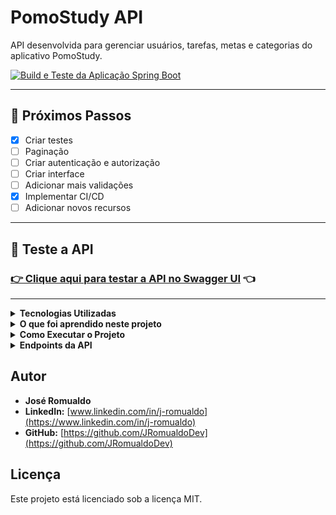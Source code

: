 # PomoStudy API

API desenvolvida para gerenciar usuários, tarefas, metas e categorias do aplicativo PomoStudy.

[![Build e Teste da Aplicação Spring Boot](https://github.com/JRomualdoDev/PomoStudy/actions/workflows/maven.yml/badge.svg)](https://github.com/JRomualdoDev/PomoStudy/actions/workflows/maven.yml)

---

## 🚧 Próximos Passos

- [X] Criar testes
- [ ] Paginação
- [ ] Criar autenticação e autorização
- [ ] Criar interface
- [ ] Adicionar mais validações
- [X] Implementar CI/CD
- [ ] Adicionar novos recursos

---

## 🚀 Teste a API

### [**👉 Clique aqui para testar a API no Swagger UI**](https://pomostudy.onrender.com/swagger-ui/index.html) 👈

---

<details>
<summary><strong>Tecnologias Utilizadas</strong></summary>

- Java 21
- Spring Boot 3.4.0
- Spring Web
- Spring Data JPA
- PostgreSQL
- Maven
- SpringDoc OpenAPI (Swagger)

</details>

<details>
<summary><strong>O que foi aprendido neste projeto</strong></summary>

Este projeto foi uma oportunidade de aprofundar conhecimentos em desenvolvimento de APIs REST com Spring Boot, aplicando as melhores práticas do mercado. Abaixo, estão destacados os principais conceitos e tecnologias explorados:

### **Arquitetura e Design de API**

- **Arquitetura em Camadas:** A estruturação do projeto em camadas (Controller, Service, Repository) garantiu a separação de responsabilidades e a manutenibilidade do código.
- **DTOs (Data Transfer Objects):** Foram utilizados DTOs para desacoplar a representação dos dados da API das entidades do banco de dados, garantindo uma API mais flexível e segura.
- **Mapeamento de Objetos:** A implementação de mappers para converter DTOs em entidades e vice-versa automatizou o processo e evitou código repetitivo.
- **Validação de Dados:** O uso do Spring Boot Starter Validation e a criação de validadores customizados garantiram a integridade dos dados de entrada da API.
- **Tratamento de Exceções:** A implementação de um `GlobalExceptionHandler` centralizou o tratamento de exceções e o retorno de mensagens de erro consistentes para o cliente.
- **Documentação de API:** O SpringDoc OpenAPI (Swagger) foi utilizado para gerar a documentação da API de forma automática, facilitando o consumo da API por outros desenvolvedores.

### **Spring Boot e Ecossistema**

- **Spring Web:** O Spring Web foi o framework base para a criação dos endpoints da API REST.
- **Spring Data JPA:** O Spring Data JPA facilitou a persistência de dados com o PostgreSQL.
- **Injeção de Dependências:** A injeção de dependências do Spring foi fundamental para gerenciar os componentes da aplicação.
- **Spring Boot DevTools:** O Spring Boot DevTools agilizou o desenvolvimento com recursos como o live reload.

### **Banco de Dados**

- **PostgreSQL:** O PostgreSQL foi o banco de dados relacional escolhido para persistir os dados da aplicação.
- **H2 Database:** O H2 foi utilizado como banco de dados em memória para os testes automatizados.

### **Boas Práticas**

- **Enums:** Enums foram utilizados para representar conjuntos de valores fixos, como prioridade de tarefas e tipos de metas.
- **Tagging Interfaces:** Tagging interfaces foram aplicadas para agrupar validações em diferentes cenários (criação e atualização).
- **Testes:** Em construção.

</details>

<details>
<summary><strong>Como Executar o Projeto</strong></summary>

### **Pré-requisitos**

- Java 21
- Maven
- PostgreSQL

### **Configuração**

1.  **Clone o repositório:**
    ```bash
    git clone https://github.com/JRomualdoDev/PomoStudy.git
    ```
2.  **Configure o banco de dados:**
  - Crie um banco de dados PostgreSQL.
  - Atualize as configurações do banco de dados no arquivo `src/main/resources/application.properties`.
  - Caso queira usar o docker - Na pasta onde se encontra o arquivo docker-composer.yaml, executar no terminal docker-composer up -d

### **Executando a Aplicação**

```bash
mvn spring-boot:run
```

### **Executando os Testes**

```bash
mvn test
```

### **Acessando a Documentação da API (Swagger)**

Abra o seu navegador e acesse `http://localhost:8080/swagger-ui.html`.

</details>

<details>
<summary><strong>Endpoints da API</strong></summary>

A URL base para todos os endpoints é `/api`.

### Usuários

- **Criar Usuário**
  - `POST /user`
- **Editar Usuário**
  - `PUT /user/{id}`
- **Listar Todos os Usuários**
  - `GET /user`
- **Buscar Usuário por ID**
  - `GET /user/{id}`
- **Excluir Usuário**
  - `DELETE /user/{id}`

### Tarefas

- **Criar Tarefa**
  - `POST /task`
- **Editar Tarefa**
  - `PUT /task/{id}`
- **Listar Todas as Tarefas**
  - `GET /task`
- **Buscar Tarefa por ID**
  - `GET /task/{id}`
- **Excluir Tarefa**
  - `DELETE /task/{id}`

### Metas

- **Criar Meta**
  - `POST /goal`
- **Editar Meta**
  - `PUT /goal/{id}`
- **Listar Todas as Metas**
  - `GET /goal`
- **Buscar Meta por ID**
  - `GET /goal/{id}`
- **Excluir Meta**
  - `DELETE /goal/{id}`

### Categorias

- **Criar Categoria**
  - `POST /category`
- **Editar Categoria**
  - `PUT /category/{id}`
- **Listar Todas as Categorias**
  - `GET /category`
- **Buscar Categoria por ID**
  - `GET /category/{id}`
- **Excluir Categoria**
  - `DELETE /category/{id}`

</details>

## Autor

- **José Romualdo**
- **LinkedIn:** [www.linkedin.com/in/j-romualdo](https://www.linkedin.com/in/j-romualdo)
- **GitHub:** [https://github.com/JRomualdoDev](https://github.com/JRomualdoDev)

## Licença

Este projeto está licenciado sob a licença MIT.